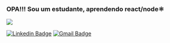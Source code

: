 ### OPA!!! Sou um estudante, aprendendo react/node⚛
![](https://super.abril.com.br/wp-content/uploads/2016/09/super_imggato_digitando_0.gif)

[![Linkedin Badge](https://img.shields.io/badge/-LinkedIn-blue?style=flat-square&logo=Linkedin&logoColor=white&link=https://www.linkedin.com/in/lucas-uchôa-4a0482187/)](https://www.linkedin.com/in/lucas-uchôa-4a0482187/)
[![Gmail Badge](https://img.shields.io/badge/-Gmail-c14438?style=flat-square&logo=Gmail&logoColor=white&link=mailto:lucasismael03@gmail.com)](mailto:lucasismael03@gmail.com)
